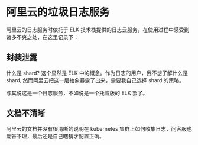 # 阿里云的垃圾日志服务 



阿里云的日志服务时依托于 ELK 技术栈提供的日志云服务，在使用过程中感受到诸多不爽之处，在这里记录下：

## 封装泄露

什么是 shard? 这个显然是 ELK 中的概念。作为日志的用户，我不想了解什么是 shard, 然而阿里云把这一层抽象暴露了出来，需要我自己选择 shard 的策略。

与其说这是一个日志服务，不如说是一个托管版的 ELK 罢了。

## 文档不清晰

阿里云的文档并没有很清晰的说明在 kubernetes 集群上如何收集日志，问客服也爱答不理，最后还是自己瞎猜才配置正确。